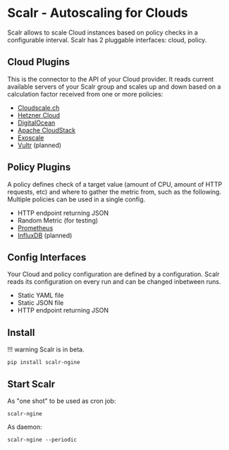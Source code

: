 # Scalr - Autoscaling for Clouds

Scalr allows to scale Cloud instances based on policy checks in a configurable interval. Scalr has 2 pluggable interfaces: cloud, policy.

## Cloud Plugins

This is the connector to the API of your Cloud provider. It reads current available servers of your Scalr group and scales up and down based on a calculation factor received from one or more policies:

- [Cloudscale.ch](https://www.cloudscale.ch)
- [Hetzner Cloud](https://www.hetzner.com/cloud)
- [DigitalOcean](https://www.digitalocean.com)
- [Apache CloudStack](https://cloudstack.apache.org)
- [Exoscale](https://www.exoscale.com)
- [Vultr](https://www.vultr.com) (planned)

## Policy Plugins

A policy defines check of a target value (amount of CPU, amount of HTTP requests, etc) and where to gather the metric from, such as the following. Multiple policies can be used in a single config.

- HTTP endpoint returning JSON
- Random Metric (for testing)
- [Prometheus](https://prometheus.io)
- [InfluxDB](https://www.influxdata.com/) (planned)

## Config Interfaces

Your Cloud and policy configuration are defined by a configuration. Scalr reads its configuration on every run and can be changed inbetween runs.

- Static YAML file
- Static JSON file
- HTTP endpoint returning JSON

## Install

!!! warning
    Scalr is in beta.

```shell
pip install scalr-ngine
```

## Start Scalr

As "one shot" to be used as cron job:

```shell
scalr-ngine
```

As daemon:

```shell
scalr-ngine --periodic
```
